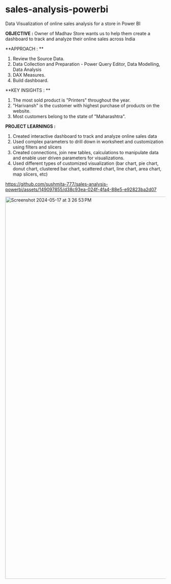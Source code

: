 # sales-analysis-powerbi
Data Visualization of online sales analysis for a store in Power BI

**OBJECTIVE :**
Owner of Madhav Store wants us to help them create a dashboard to track and analyze their online sales across India

**APPROACH : **
1. Review the Source Data.
2. Data Collection and Preparation - Power Query Editor, Data Modelling, Data Analysis
4. DAX Measures.
5. Build dashboard.

**KEY INSIGHTS : **
1. The most sold product is "Printers" throughout the year.
2. "Harivansh" is the customer with highest purchase of products on the website.
3. Most customers belong to the state of "Maharashtra".

**PROJECT LEARNINGS :**
1. Created interactive dashboard to track and analyze online sales data
2. Used complex parameters to drill down in worksheet and customization using filters and slicers
3. Created connections, join new tables, calculations to manipulate data and enable user driven parameters for visualizations.
4. Used different types of customized visualization (bar chart, pie chart, donut chart, clustered bar chart, scattered chart, line chart, area chart, map slicers, etc)




https://github.com/sushmita-777/sales-analysis-powerbi/assets/149097855/d38c93ea-024f-4fa4-88e5-e92823ba2d07

<img width="1198" alt="Screenshot 2024-05-17 at 3 26 53 PM" src="https://github.com/sushmita-777/sales-analysis-powerbi/assets/149097855/d3b5a3a1-b074-4be3-a412-7969803d6ce1">
